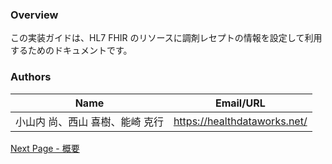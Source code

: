 ### Overview

この実装ガイドは、HL7 FHIR のリソースに調剤レセプトの情報を設定して利用するためのドキュメントです。  
  




### Authors

<table>
<thead>
<tr>
<th>Name</th>
<th>Email/URL</th>
</tr>
</thead>
<tbody>
<tr>
<td>小山内 尚、西山 喜樹、能崎 克行</td>
<td><a href="https://healthdataworks.net/" target="_new">https://healthdataworks.net/</a></td>
</tr>
</tbody>
</table>




[Next Page - 概要](summary.html)
